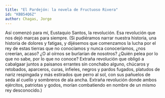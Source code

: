 ```yaml
---
title: "El Pardejón: la novela de Fructuoso Rivera"
id: "KBB54Q6Z"
author: Chagas, Jorge
---
```

<div data-schema-version="8"><p>Así comenzó para mí, Eustaquio Santos, la revolución. Esa revolución que nos dejó marcas para siempre. (Si pudiéramos narrar nuestra historia, una historia de dolores y fatigas, y dijésemos que comenzamos la lucha por el rey de estas tierras que no conocíamos y nunca conoceríamos, ¿nos creerían, acaso? ¿O al oírnos se burlarían de nosotros? ¿Quién pelea por lo que no sabe, por lo que no conoce? Extraña revolución que obligó a cabalgaar juntos a paisanos errantes sin conchabo alguno, chúcaros y retobados, aparceros, curas, infieles, negros y pardos fugados, platudos de nariz respingada y más estirados que perro al sol, con sus pañuelos de seda al cuello y sombreros de ala ancha. Extraña revolución donde ambos ejércitos, patriotas y godos, morían combatiendo en nombre de un mismo rey desconocido.)</p> </div>